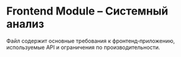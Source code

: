 # Frontend Module – Системный анализ

Файл содержит основные требования к фронтенд‑приложению, используемые API и ограничения по производительности.
